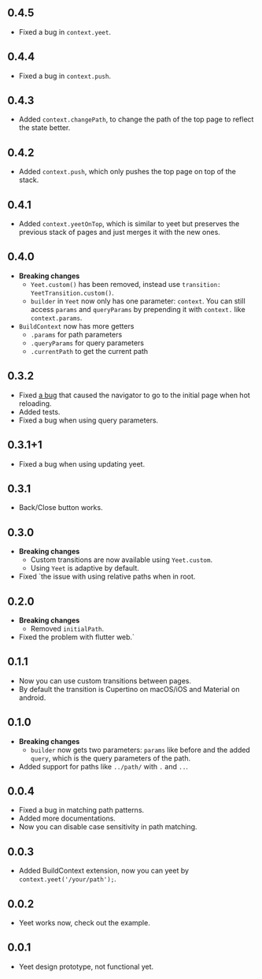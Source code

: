 ## 0.4.5
* Fixed a bug in `context.yeet`.

## 0.4.4
* Fixed a bug in `context.push`.

## 0.4.3
* Added `context.changePath`, to change the path of the top page to reflect the state better.

## 0.4.2
* Added `context.push`, which only pushes the top page on top of the stack.
## 0.4.1
* Added `context.yeetOnTop`, which is similar to yeet but preserves the previous stack of pages and just merges it with the new ones.

## 0.4.0
* **Breaking changes**
  * `Yeet.custom()` has been removed, instead use `transition: YeetTransition.custom()`.
  * `builder` in `Yeet` now only has one parameter: `context`. You can still access `params` and `queryParams` by prepending it with `context.` like `context.params`.
* `BuildContext` now has more getters
  * `.params` for path parameters
  * `.queryParams` for query parameters
  * `.currentPath` to get the current path

## 0.3.2
* Fixed [a bug](https://github.com/HosseinYousefi/yeet/issues/9) that caused the navigator to go to the initial page when hot reloading.
* Added tests.
* Fixed a bug when using query parameters.

## 0.3.1+1
* Fixed a bug when using updating yeet.

## 0.3.1
* Back/Close button works.

## 0.3.0
* **Breaking changes**
  * Custom transitions are now available using `Yeet.custom`.
  * Using `Yeet` is adaptive by default.
* Fixed `the issue with using relative paths when in root.

## 0.2.0
* **Breaking changes**
  * Removed `initialPath`.
* Fixed the problem with flutter web.`

## 0.1.1
* Now you can use custom transitions between pages.
* By default the transition is Cupertino on macOS/iOS and Material on android.

## 0.1.0

* **Breaking changes**
  * `builder` now gets two parameters: `params` like before and the added `query`, which is the query parameters of the path.
* Added support for paths like `../path/` with `.` and `..`.

## 0.0.4

* Fixed a bug in matching path patterns.
* Added more documentations.
* Now you can disable case sensitivity in path matching.

## 0.0.3

* Added BuildContext extension, now you can yeet by `context.yeet('/your/path');`.

## 0.0.2

* Yeet works now, check out the example.


## 0.0.1

* Yeet design prototype, not functional yet.
